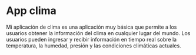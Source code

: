 # App clima

Mi aplicación de clima es una aplicación muy básica que permite a los usuarios obtener la información del clima en cualquier lugar del mundo. Los usuarios pueden ingresar y recibir información en tiempo real sobre la temperatura, la humedad, presión y las condiciones climáticas actuales.
